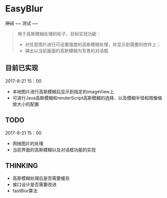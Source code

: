 # EasyBlur

~~测试~~
~~ 测试 ~~

> 用于高斯模糊处理的轮子，目标实现功能：
> - 对任意图片进行可设置强度的高斯模糊处理，并显示到需要的控件上；
> - 弹出以当前画面的高斯模糊为背景的对话框

## 目前已实现

2017-8-21 15：00
- 本地图片进行高斯模糊后显示到指定的imageView上
- 可进行Java高斯模糊和renderScript高斯模糊的选择、以及模糊半径和图像缩放大小的配置

## TODO

2017-8-21 15：00
- 网络图片的处理
- 当前界面的高斯模糊以及对话框功能的实现

## THINKING

- 高斯模糊处理后是否需要缓存
- 接口设计是否需要改进
- fastBlur算法
